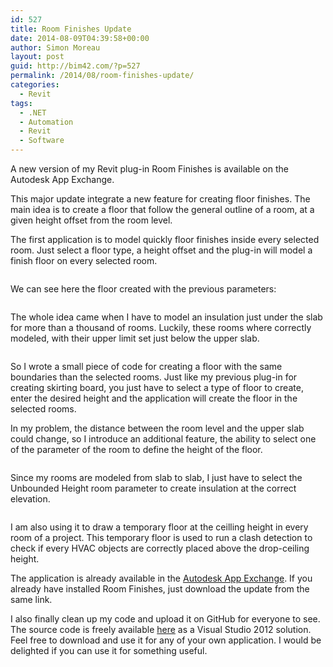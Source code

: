 ```yaml
---
id: 527
title: Room Finishes Update
date: 2014-08-09T04:39:58+00:00
author: Simon Moreau
layout: post
guid: http://bim42.com/?p=527
permalink: /2014/08/room-finishes-update/
categories:
  - Revit
tags:
  - .NET
  - Automation
  - Revit
  - Software
---
```

A new version of my Revit plug-in Room Finishes is available on the Autodesk App Exchange.

This major update integrate a new feature for creating floor finishes. The main idea is to create a floor that follow the general outline of a room, at a given height offset from the room level.

The first application is to model quickly floor finishes inside every selected room. Just select a floor type, a height offset and the plug-in will model a finish floor on every selected room.

![<img class="aligncenter size-full wp-image-528" src="http://bim42.com/wp-content/uploads/2014/08/CreateInterface.png" alt="CreateInterface" width="286" height="513" srcset="https://bim42.com/wp-content/uploads/2014/08/CreateInterface.png 286w, https://bim42.com/wp-content/uploads/2014/08/CreateInterface-167x300.png 167w" sizes="(max-width: 286px) 100vw, 286px" />](http://bim42.com/wp-content/uploads/2014/08/CreateInterface.png)

We can see here the floor created with the previous parameters:

![<img class="aligncenter size-full wp-image-531" src="http://bim42.com/wp-content/uploads/2014/08/ResultDetail.png" alt="ResultDetail" width="772" height="333" srcset="https://bim42.com/wp-content/uploads/2014/08/ResultDetail.png 772w, https://bim42.com/wp-content/uploads/2014/08/ResultDetail-300x129.png 300w, https://bim42.com/wp-content/uploads/2014/08/ResultDetail-500x215.png 500w" sizes="(max-width: 772px) 100vw, 772px" />](http://bim42.com/wp-content/uploads/2014/08/ResultDetail.png)

The whole idea came when I have to model an insulation just under the slab for more than a thousand of rooms. Luckily, these rooms where correctly modeled, with their upper limit set just below the upper slab.

![<img class="aligncenter size-full wp-image-532" src="http://bim42.com/wp-content/uploads/2014/08/RoomHeight.png" alt="RoomHeight" width="959" height="390" srcset="https://bim42.com/wp-content/uploads/2014/08/RoomHeight.png 959w, https://bim42.com/wp-content/uploads/2014/08/RoomHeight-300x122.png 300w, https://bim42.com/wp-content/uploads/2014/08/RoomHeight-500x203.png 500w" sizes="(max-width: 959px) 100vw, 959px" />](http://bim42.com/wp-content/uploads/2014/08/RoomHeight.png)

So I wrote a small piece of code for creating a floor with the same boundaries than the selected rooms. Just like my previous plug-in for creating skirting board, you just have to select a type of floor to create, enter the desired height and the application will create the floor in the selected rooms.

In my problem, the distance between the room level and the upper slab could change, so I introduce an additional feature, the ability to select one of the parameter of the room to define the height of the floor.

![<img class="aligncenter size-full wp-image-530" src="http://bim42.com/wp-content/uploads/2014/08/ParamSelector.png" alt="ParamSelector" width="248" height="83" />](http://bim42.com/wp-content/uploads/2014/08/ParamSelector.png)

Since my rooms are modeled from slab to slab, I just have to select the Unbounded Height room parameter to create insulation at the correct elevation.

![<img class="aligncenter size-full wp-image-529" src="http://bim42.com/wp-content/uploads/2014/08/InsultationResult.png" alt="InsultationResult" width="841" height="418" srcset="https://bim42.com/wp-content/uploads/2014/08/InsultationResult.png 841w, https://bim42.com/wp-content/uploads/2014/08/InsultationResult-300x149.png 300w, https://bim42.com/wp-content/uploads/2014/08/InsultationResult-500x248.png 500w" sizes="(max-width: 841px) 100vw, 841px" />](http://bim42.com/wp-content/uploads/2014/08/InsultationResult.png)

I am also using it to draw a temporary floor at the ceilling height in every room of a project. This temporary floor is used to run a clash detection to check if every HVAC objects are correctly placed above the drop-ceiling height.

The application is already available in the [Autodesk App Exchange](http://apps.exchange.autodesk.com/RVT/en/Detail/Index?id=appstore.exchange.autodesk.com%3aroomfinishing_windows32and64%3aen "Autodesk App Exchange"). If you already have installed Room Finishes, just download the update from the same link.

I also finally clean up my code and upload it on GitHub for everyone to see. The source code is freely available [here](https://github.com/simonmoreau/RoomFinishes "GitHub") as a Visual Studio 2012 solution. Feel free to download and use it for any of your own application. I would be delighted if you can use it for something useful.